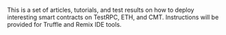 This is a set of articles, tutorials, and test results on how to deploy interesting smart contracts on TestRPC, ETH, and CMT. Instructions will be provided for Truffle and Remix IDE tools.
